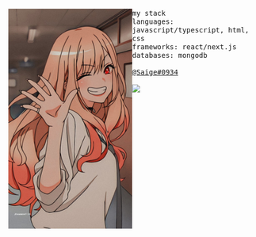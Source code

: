 <p float="left">
  <img src="side.jpg" width="250" align="left">
  <p float="left">
    <samp>
      my stack
      <br>
      languages: javascript/typescript, html, css
      <br>
      frameworks: react/next.js
      <br>
      databases: mongodb
      <br>
      <br>
      <a href="https://discord.com/users/974025524546531380">@Saige#0934</a>
      <br>
    </samp>
    <br>
 <img width="100px" src="https://hits-app.vercel.app/hits?url=https%3A%2F%2Fgithub.com%2Fkttykat" />
  </p>
</p>
